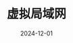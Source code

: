 ---
type: experiment
date: 2024-12-01
title: 虚拟局域网
tldr: "VLAN"
thumbnail: /static_files/presentations/experiment/vlan/vlan.png
links: 
    - url: /static_files/presentations/experiment/vlan/交换机VLAN.ppt
      name: slides
    - url: /static_files/presentations/experiment/vlan/14-跨交换机实现VLAN实验模板.doc
      name: template
    - url: https://web.ugreen.cloud/web/#/file/2b37509c3da44b8787a0e785f464e2b2
      name: submission site
---